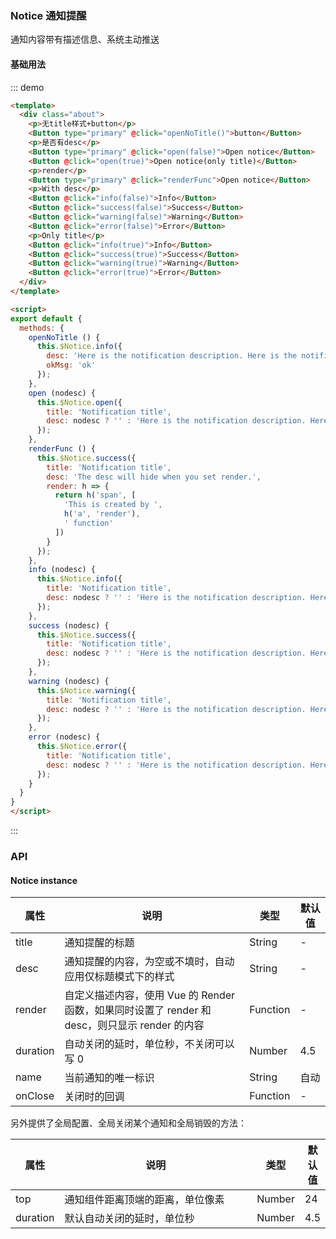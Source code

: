 ### Notice 通知提醒
通知内容带有描述信息、系统主动推送
#### 基础用法
::: demo  
```html
<template>
  <div class="about">
    <p>无title样式+button</p>
    <Button type="primary" @click="openNoTitle()">button</Button>
    <p>是否有desc</p>
    <Button type="primary" @click="open(false)">Open notice</Button>
    <Button @click="open(true)">Open notice(only title)</Button>
    <p>render</p>
    <Button type="primary" @click="renderFunc">Open notice</Button>
    <p>With desc</p>
    <Button @click="info(false)">Info</Button>
    <Button @click="success(false)">Success</Button>
    <Button @click="warning(false)">Warning</Button>
    <Button @click="error(false)">Error</Button>
    <p>Only title</p>
    <Button @click="info(true)">Info</Button>
    <Button @click="success(true)">Success</Button>
    <Button @click="warning(true)">Warning</Button>
    <Button @click="error(true)">Error</Button>
  </div>
</template>

<script>
export default {
  methods: {
    openNoTitle () {
      this.$Notice.info({
        desc: 'Here is the notification description. Here is the notification description. ',
        okMsg: 'ok'
      });
    },
    open (nodesc) {
      this.$Notice.open({
        title: 'Notification title',
        desc: nodesc ? '' : 'Here is the notification description. Here is the notification description. '
      });
    },
    renderFunc () {
      this.$Notice.success({
        title: 'Notification title',
        desc: 'The desc will hide when you set render.',
        render: h => {
          return h('span', [
            'This is created by ',
            h('a', 'render'),
            ' function'
          ])
        }
      });
    },
    info (nodesc) {
      this.$Notice.info({
        title: 'Notification title',
        desc: nodesc ? '' : 'Here is the notification description. Here is the notification description. '
      });
    },
    success (nodesc) {
      this.$Notice.success({
        title: 'Notification title',
        desc: nodesc ? '' : 'Here is the notification description. Here is the notification description. '
      });
    },
    warning (nodesc) {
      this.$Notice.warning({
        title: 'Notification title',
        desc: nodesc ? '' : 'Here is the notification description. Here is the notification description. '
      });
    },
    error (nodesc) {
      this.$Notice.error({
        title: 'Notification title',
        desc: nodesc ? '' : 'Here is the notification description. Here is the notification description. '
      });
    }
  }
}
</script>
```
:::
### API
#### Notice instance
<table>
  <thead>
    <tr>
      <th>属性</th>
      <th>说明</th>
      <th>类型</th>
      <th>默认值</th>
    </tr>
  </thead>
  <tbody>
    <tr>
      <td>title</td>
      <td>通知提醒的标题</td>
      <td>String</td>
      <td>-</td>
    </tr>
    <tr>
      <td>desc</td>
      <td>通知提醒的内容，为空或不填时，自动应用仅标题模式下的样式</td>
      <td>String</td>
      <td>-</td>
    </tr>
    <tr>
      <td>render</td>
      <td>自定义描述内容，使用 Vue 的 Render 函数，如果同时设置了 render 和 desc，则只显示 render 的内容</td>
      <td>Function</td>
      <td>-</td>
    </tr>
    <tr>
      <td>duration</td>
      <td>自动关闭的延时，单位秒，不关闭可以写 0</td>
      <td>Number</td>
      <td>4.5</td>
    </tr>
    <tr>
      <td>name</td>
      <td>当前通知的唯一标识</td>
      <td>String</td>
      <td>自动</td>
    </tr>
    <tr>
      <td>onClose</td>
      <td>关闭时的回调</td>
      <td>Function</td>
      <td>-</td>
    </tr>
  </tbody>
</table>

另外提供了全局配置、全局关闭某个通知和全局销毁的方法：
<table>
  <thead>
    <tr>
      <th>属性</th>
      <th style="width: 497px">说明</th>
      <th>类型</th>
      <th>默认值</th>
    </tr>
  </thead>
  <tbody>
    <tr>
      <td>top</td>
      <td>通知组件距离顶端的距离，单位像素</td>
      <td>Number</td>
      <td>24</td>
    </tr>
    <tr>
      <td>duration</td>
      <td>默认自动关闭的延时，单位秒</td>
      <td>Number</td>
      <td>4.5</td>
    </tr>
  </tbody>
</table>